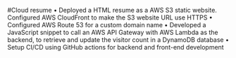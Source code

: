 #Cloud resume 
•	Deployed a HTML resume as a AWS S3 static website. Configured AWS CloudFront to make the S3 website URL use HTTPS
•	Configured AWS Route 53 for a custom domain name 
•	Developed a JavaScript snippet to call an AWS API Gateway with AWS Lambda as the backend, to retrieve and update the visitor count in a DynamoDB database
•	Setup CI/CD using GitHub actions for backend and front-end development

